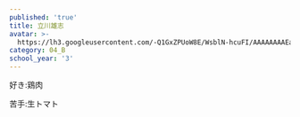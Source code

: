 ```yaml
---
published: 'true'
title: 立川雄志
avatar: >-
  https://lh3.googleusercontent.com/-Q1GxZPUoW8E/WsblN-hcuFI/AAAAAAAAEa4/NZM48awTHakPXJwLDIJtycq7bYfg4bGyACE0YBhgL/s400-p/DSC06583.jpg
category: 04_B
school_year: '3'
---
```

好き:鶏肉

苦手:生トマト
